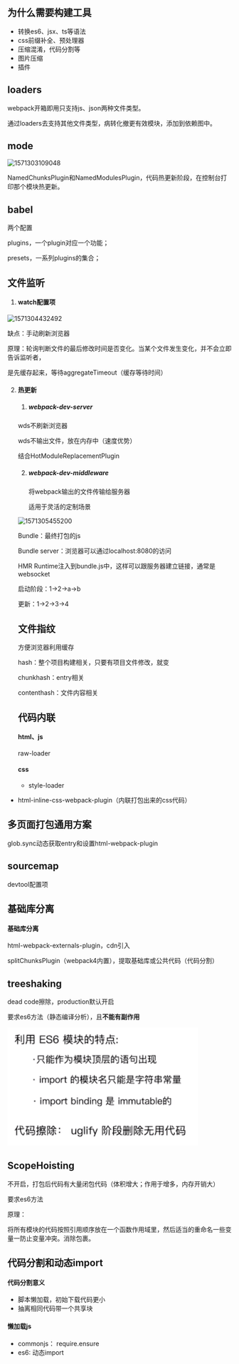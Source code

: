## 为什么需要构建工具

- 转换es6、jsx、ts等语法
- css前缀补全、预处理器
- 压缩混淆，代码分割等
- 图片压缩
- 插件



## loaders

webpack开箱即用只支持js、json两种文件类型。

通过loaders去支持其他文件类型，病转化撤更有效模块，添加到依赖图中。



## mode

![1571303109048](D:\testProjects\gitbook\frontendbook\_assets\image\1571303109048.png)

NamedChunksPlugin和NamedModulesPlugin，代码热更新阶段，在控制台打印那个模块热更新。



## babel

两个配置

plugins，一个plugin对应一个功能；

presets，一系列plugins的集合；



## 文件监听

1. #### watch配置项

![1571304432492](D:\testProjects\gitbook\frontendbook\_assets\image\1571304432492.png)

缺点：手动刷新浏览器

原理：轮询判断文件的最后修改时间是否变化。当某个文件发生变化，并不会立即告诉监听者，

是先缓存起来，等待aggregateTimeout（缓存等待时间）



2. #### 热更新

   1. ##### webpack-dev-server

   wds不刷新浏览器

   wds不输出文件，放在内存中（速度优势）

   结合HotModuleReplacementPlugin

   2. ##### webpack-dev-middleware

      将webpack输出的文件传输给服务器

      适用于灵活的定制场景

   

   ![1571305455200](D:\testProjects\gitbook\frontendbook\_assets\image\1571305455200.png)

   Bundle：最终打包的js

   Bundle server：浏览器可以通过localhost:8080的访问

   HMR Runtime注入到bundle.js中，这样可以跟服务器建立链接，通常是websocket

   

   启动阶段：1->2->a->b

   更新：1->2->3->4

   

   

   ## 文件指纹

   方便浏览器利用缓存

   hash：整个项目构建相关，只要有项目文件修改，就变

   chunkhash：entry相关

   contenthash：文件内容相关

   

   

   ## 代码内联

   #### html、js

   raw-loader

   #### css

   - style-loader
- html-inline-css-webpack-plugin（内联打包出来的css代码）
   

   

   
## 多页面打包通用方案
   
glob.sync动态获取entry和设置html-webpack-plugin
   

   
## sourcemap
   
devtool配置项
   

   
## 基础库分离
   
#### 基础库分离
   
html-webpack-externals-plugin，cdn引入
   
splitChunksPlugin（webpack4内置），提取基础库或公共代码（代码分割）
   

   
## treeshaking
   
dead code擦除，production默认开启
   
   要求es6方法（静态编译分析），且**不能有副作用**
   
   ![image-20191017215545023](../../_assets/image/image-20191017215545023.png)
   
   
   
   
   
   ## ScopeHoisting
   
   不开启，打包后代码有大量闭包代码（体积增大；作用于增多，内存开销大）
   
   要求es6方法
   
   原理：
   
   将所有模块的代码按照引用顺序放在一个函数作用域里，然后适当的重命名一些变量一防止变量冲突。消除包裹。
   
   
   
   ## 代码分割和动态import
   
   #### 代码分割意义
   
   - 脚本懒加载，初始下载代码更小
   - 抽离相同代码带一个共享块
   
   #### 懒加载js
   
   - commonjs： require.ensure
   - es6: 动态import
   
   
   
   
   
   
   
   
   
   
   
   
   
   
   
   
   
   
   
   
   
   
   
   
   
   
   
   

